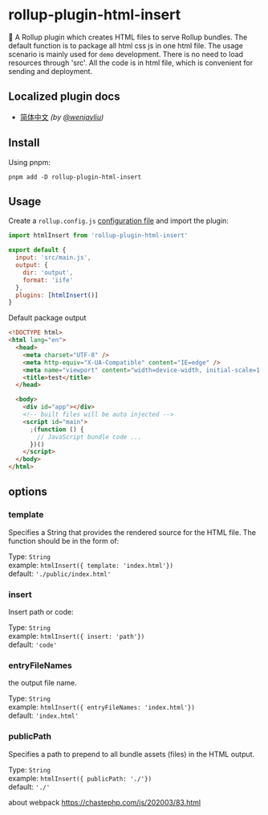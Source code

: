 # rollup-plugin-html-insert

🍣 A Rollup plugin which creates HTML files to serve Rollup bundles. The default function is to package all html css js in one html file.
The usage scenario is mainly used for `demo` development. There is no need to load resources through 'src'. All the code is in html file, which is convenient for sending and deployment.
## Localized plugin docs

- [简体中文](https://github.com/wenjayliu/rollup-plugin-html-insert/blob/main/readme.zh_CN.md) _(by [@wenjayliu](https://github.com/wenjayliu))_

## Install

Using pnpm:

```console
pnpm add -D rollup-plugin-html-insert
```

## Usage

Create a `rollup.config.js` [configuration file](https://www.rollupjs.org/guide/en/#configuration-files) and import the plugin:

```js
import htmlInsert from 'rollup-plugin-html-insert'

export default {
  input: 'src/main.js',
  output: {
    dir: 'output',
    format: 'iife'
  },
  plugins: [htmlInsert()]
}
```

Default package output

```html
<!DOCTYPE html>
<html lang="en">
  <head>
    <meta charset="UTF-8" />
    <meta http-equiv="X-UA-Compatible" content="IE=edge" />
    <meta name="viewport" content="width=device-width, initial-scale=1.0" />
    <title>test</title>
  </head>

  <body>
    <div id="app"></div>
    <!-- built files will be auto injected -->
    <script id="main">
      ;(function () {
        // JavaScript bundle code ...
      })()
    </script>
  </body>
</html>
```

## options
### template
Specifies a String that provides the rendered source for the HTML file. The function should be in the form of:  

Type: `String`  
example: `htmlInsert({ template: 'index.html'})`  
default: `'./public/index.html'`  

### insert
Insert path or code:  

Type: `String`   
example: `htmlInsert({ insert: 'path'}) `  
default: `'code'`  


### entryFileNames
the output file name.  

Type: `String`   
example: `htmlInsert({ entryFileNames: 'index.html'}) `  
default: `'index.html'`  

### publicPath
Specifies a path to prepend to all bundle assets (files) in the HTML output.  

Type: `String`   
example: `htmlInsert({ publicPath: './'}) `  
default: `'./'`  


about webpack
https://chastephp.com/js/202003/83.html